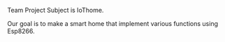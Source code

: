 Team Project Subject is IoThome.

Our goal is to make a smart home that implement various functions using Esp8266.
